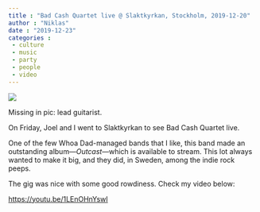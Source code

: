 ```yaml
---
title : "Bad Cash Quartet live @ Slaktkyrkan, Stockholm, 2019-12-20"
author : "Niklas"
date : "2019-12-23"
categories : 
 - culture
 - music
 - party
 - people
 - video
---
```


![](https://niklasblog.com/wp-content/IMG_20191220_215946.jpg)

Missing in pic: lead guitarist.

On Friday, Joel and I went to Slaktkyrkan to see Bad Cash Quartet live.

One of the few Whoa Dad-managed bands that I like, this band made an outstanding album—_Outcast_—which is available to stream. This lot always wanted to make it big, and they did, in Sweden, among the indie rock peeps.

The gig was nice with some good rowdiness. Check my video below:

https://youtu.be/1LEnOHnYswI
